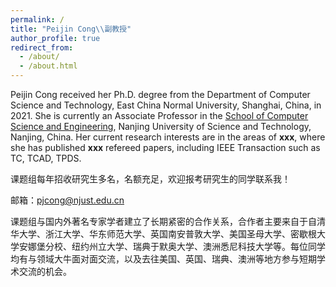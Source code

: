 ```yaml
---
permalink: /
title: "Peijin Cong\\副教授"
author_profile: true
redirect_from: 
  - /about/
  - /about.html
---
```


Peijin Cong received her Ph.D. degree from the Department of Computer Science and Technology, East China Normal University, Shanghai, China, in 2021. She is currently an Associate Professor in the [School of Computer Science and Engineering](https://cs.njust.edu.cn/), Nanjing University of Science and Technology, Nanjing, China. Her current research interests are in the areas of **xxx**, where she has published **xxx** refereed papers, including IEEE Transaction such as TC, TCAD, TPDS.


课题组每年招收研究生多名，名额充足，欢迎报考研究生的同学联系我！

邮箱：pjcong@njust.edu.cn

课题组与国内外著名专家学者建立了长期紧密的合作关系，合作者主要来自于自清华大学、浙江大学、华东师范大学、英国南安普敦大学、美国圣母大学、密歇根大学安娜堡分校、纽约州立大学、瑞典于默奥大学、澳洲悉尼科技大学等。每位同学均有与领域大牛面对面交流，以及去往美国、英国、瑞典、澳洲等地方参与短期学术交流的机会。
